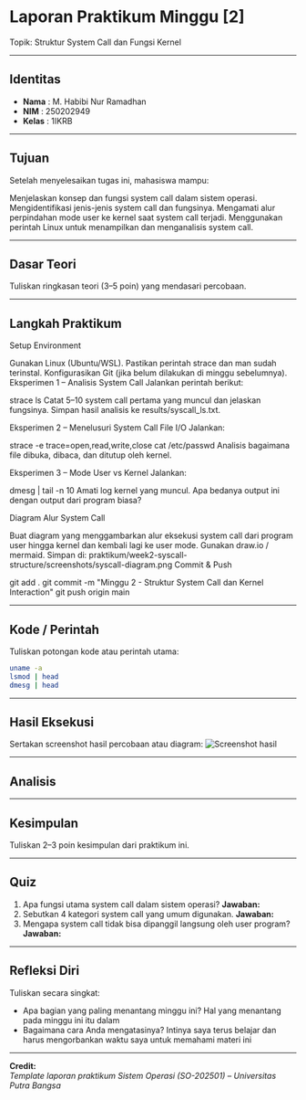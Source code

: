 
# Laporan Praktikum Minggu [2]
Topik: Struktur System Call dan Fungsi Kernel

---

## Identitas
- **Nama**  : M. Habibi Nur Ramadhan
- **NIM**   : 250202949 
- **Kelas** : 1IKRB 

---

## Tujuan
Setelah menyelesaikan tugas ini, mahasiswa mampu:

Menjelaskan konsep dan fungsi system call dalam sistem operasi.
Mengidentifikasi jenis-jenis system call dan fungsinya.
Mengamati alur perpindahan mode user ke kernel saat system call terjadi.
Menggunakan perintah Linux untuk menampilkan dan menganalisis system call.

---

## Dasar Teori
Tuliskan ringkasan teori (3–5 poin) yang mendasari percobaan.

---

## Langkah Praktikum
Setup Environment

Gunakan Linux (Ubuntu/WSL).
Pastikan perintah strace dan man sudah terinstal.
Konfigurasikan Git (jika belum dilakukan di minggu sebelumnya).
Eksperimen 1 – Analisis System Call Jalankan perintah berikut:

strace ls
Catat 5–10 system call pertama yang muncul dan jelaskan fungsinya.
Simpan hasil analisis ke results/syscall_ls.txt.

Eksperimen 2 – Menelusuri System Call File I/O Jalankan:

strace -e trace=open,read,write,close cat /etc/passwd
Analisis bagaimana file dibuka, dibaca, dan ditutup oleh kernel.

Eksperimen 3 – Mode User vs Kernel Jalankan:

dmesg | tail -n 10
Amati log kernel yang muncul. Apa bedanya output ini dengan output dari program biasa?

Diagram Alur System Call

Buat diagram yang menggambarkan alur eksekusi system call dari program user hingga kernel dan kembali lagi ke user mode.
Gunakan draw.io / mermaid.
Simpan di:
praktikum/week2-syscall-structure/screenshots/syscall-diagram.png
Commit & Push

git add .
git commit -m "Minggu 2 - Struktur System Call dan Kernel Interaction"
git push origin main

---

## Kode / Perintah
Tuliskan potongan kode atau perintah utama:
```bash
uname -a
lsmod | head
dmesg | head
```

---

## Hasil Eksekusi
Sertakan screenshot hasil percobaan atau diagram:
![Screenshot hasil](screenshots/example.png)

---

## Analisis


---

## Kesimpulan
Tuliskan 2–3 poin kesimpulan dari praktikum ini.

---

## Quiz
1. Apa fungsi utama system call dalam sistem operasi?
   **Jawaban:**  
2. Sebutkan 4 kategori system call yang umum digunakan.
   **Jawaban:**  
3. Mengapa system call tidak bisa dipanggil langsung oleh user program?
   **Jawaban:**  

---

## Refleksi Diri
Tuliskan secara singkat:
- Apa bagian yang paling menantang minggu ini? Hal yang menantang pada minggu ini itu dalam 
- Bagaimana cara Anda mengatasinya?  Intinya saya terus belajar dan harus mengorbankan waktu saya untuk memahami materi ini

---

**Credit:**  
_Template laporan praktikum Sistem Operasi (SO-202501) – Universitas Putra Bangsa_
